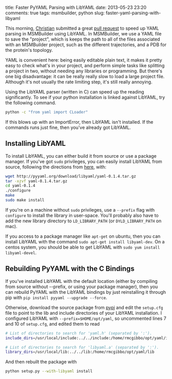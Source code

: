 title: Faster PyYAML Parsing with LibYAML
date: 2013-05-23 23:20
comments: true
tags: msmbuilder, python
slug: faster-yaml-parsing-with-libyaml


This morning, [Christian](https://github.com/schwancr) submitted a great
[pull request](https://github.com/SimTk/msmbuilder/pull/199) to speed up YAML
parsing in MSMBuilder using LibYAML. In MSMBuilder,
we use a YAML file to save the "project", which is keeps the path to all of
the files associated with an MSMBuilder project, such as the different
trajectories, and a PDB for the protein's topology.

YAML is convenient here: being easily editable plain text, it makes it pretty
easy to check what's in your project, and perform simple tasks like splitting
a project in two, without needing any libraries or programming. But there's
one big disadvantage: it can be really really slow to load a large project
file. Although it's not usually the rate limiting step, it's still really
annoying.

Using the LibYAML parser (written in C) can speed up the reading significantly.
To see if your python installation is linked against LibYAML, try the following
command.

``` bash
python -c "from yaml import CLoader"
```

If this blows up with an ImportError, then LibYAML isn't installed. If the
commands runs just fine, then you've already got LibYAML.

## Installing LibYAML

To install LibYAML, you can either build it from source or use a package manager.
If you've got `sudo` privileges, you can easily install LibYAML from source,
following the directions from [here](http://pyyaml.org/wiki/LibYAML), with:

``` bash
wget http://pyyaml.org/download/libyaml/yaml-0.1.4.tar.gz
tar -xzvf yaml-0.1.4.tar.gz
cd yaml-0.1.4
./configure
make
sudo make install
```

If you're on a machine without `sudo` privileges, use a `--prefix` flag with
`configure` to install the library in user-space. You'll probably also have to
add the new library directory to `LD_LIBRARY_PATH` (or `DYLD_LIBRARY_PATH` on mac).

If you access to a package manager like `apt-get` on ubuntu, then you can install
LibYAML with the command `sudo apt-get install libyaml-dev`. On a centos
system, you should be able to get LibYAML with `sudo yum install libyaml-devel`.

## Rebuilding PyYAML with the C Bindings

If you've installed LibYAML with the default location (either by compiling from
source without --prefix, or using your package manager), then you can rebuild PyYAML
with the LibYAML bindings by just reinstalling it through pip with `pip install pyyaml --upgrade --force`.

Otherwise, download the source package from [pypi](https://pypi.python.org/pypi/PyYAML)
and edit the `setup.cfg` file to point to the lib and include directories of your
LibYAML installation. I configured LibYAML with `--prefix=$HOME/opt/yaml`, so
uncommented lines 7 and 10 of `setup.cfg`, and edited them to read

``` bash
# List of directories to search for 'yaml.h' (separated by ':').
include_dirs=/usr/local/include:../../include:/home/rmcgibbo/opt/yaml/include

# List of directories to search for 'libyaml.a' (separated by ':').
library_dirs=/usr/local/lib:../../lib:/home/rmcgibbo/opt/yaml/lib
```

And then rebuilt the package with

``` bash
python setup.py --with-libyaml install
```
